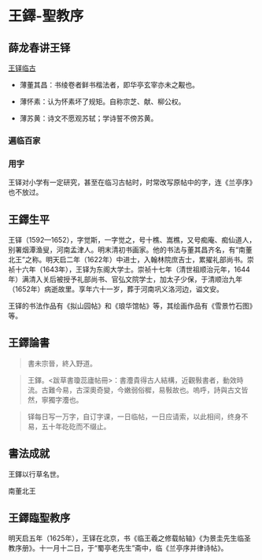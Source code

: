 # 王鐸-聖教序

## 薛龙春讲王铎

[王铎临古](http://auction.artron.net/20170905/n955399.html)

- 薄董其昌：书绫卷者鲜书楷法者，即华亭玄宰亦未之觏也。

- 薄怀素：认为怀素坏了规矩。自称宗芝、献、柳公权。

- 薄苏黄：诗文不愿观苏轼；学诗誓不傍苏黄。

### 遍临百家

### 用字

王铎对小学有一定研究，甚至在临习古帖时，时常改写原帖中的字，连《兰亭序》也不放过。

## 王鐸生平

王铎（1592—1652），字觉斯，一字觉之，号十樵、嵩樵，又号痴庵、痴仙道人，别署烟潭渔叟，河南孟津人。明末清初书画家。他的书法与董其昌齐名，有“南董北王”之称。明天启二年（1622年）中进士，入翰林院庶吉士，累擢礼部尚书。崇祯十六年（1643年），王铎为东阁大学士。崇祯十七年（清世祖顺治元年，1644年）满清入关后被授予礼部尚书、官弘文院学士，加太子少保，于清顺治九年（1652年）病逝故里。享年六十一岁，葬于河南巩义洛河边，谥文安。

王铎的书法作品有《拟山园帖》和《琅华馆帖》等，其绘画作品有《雪景竹石图》等。

## 王鐸論書

> 書未宗晉，終入野道。

> 王鐸。<跋草書瓊蕊廬帖冊>：書灋貴得古人結構，近觀斅書者，動效時流。古難今易，古深奧奇變，今嫩弱俗穉，易斅故也。嗚呼，詩與古文皆然，寧獨字灋也。

> 铎每日写一万字，自订字课，一日临帖，一日应请索，以此相间，终身不易，五十年矻矻而不缀止。

## 書法成就

王鐸以行草名世。

南董北王

## 王鐸臨聖教序

明天启五年（1625年），王铎在北京，书《临王羲之修载帖轴》《为景圭先生临圣教序册》。十一月十二日，于“蜀亭老先生”斋中，临《兰亭序并律诗帖》。

